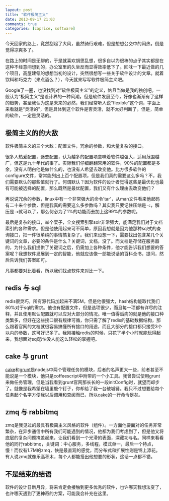 ```yaml
---
layout: post
title: "软件极简主义"
date: 2013-09-17 21:03
comments: true
categories: [caprice, software]
---
```


今天回家的路上，竟然刮起了大风，虽然骑行艰难，但是想想公交中的闷热，倒是觉得凉爽多了。

在路上的时间是无聊的，于是就喜欢胡思乱想，很多自以为很棒的点子其实都是在这种不经意间想到的，办公室里的久坐反而显得效率低下了。回味一下最近做的几个项目，高屋建瓴的想想当初的设计，突然很想写一些关于软件设计的文章。就着饮料和巧克力（来点酒么？），今天就来写写软件极简主义吧。

Google了一圈，也没找到对“软件极简主义”的定义，姑且当做是我的独创吧。一般认为“极简主义”是设计界的一种风潮，但是软件发展至今，好像也渐渐有了这样的趋势，甚至我认为这是未来的必然，我们经常听人说“flexible”这个词，字面上来看就是“灵活的”，但是具体到这个软件是否灵活，就不太好判断了。但是，简单的软件，一定是灵活的。

## 极简主义的的大敌

软件极简主义的三个大敌：配置文件，冗余的参数，和大量复杂的接口。

很多人热爱配置，迷恋配置，认为越多的配置项意味着软件越强大，适用范围越广，但这是九十年代的事了。实际我们仔细翻翻常用的软件，90%的配置都是多余，没有人明白他是做什么的，也没有人希望去改变他。比方很多软件的configure文件，常常能列出上百个配置项，但是我们真的需要这么多吗？不，我们需要默认的那些值就行了。何谓默认？因为软件的设计者觉得这些是最优化也最有可能被选择的配置，那么既然是最优配置，我们又有什么理由去改变他们？

再说说冗余的参数，linux中有一个非常强大的命令'tar'，从man文件看来他起码有二十来个参数，但是我真的需要这么多参数吗？其实我只要记住压缩是`-c`，解压是`-x`就可以了，那么何必为了1%的功能而去加上这99%的参数呢。

最后是复杂的接口，举个栗子，全文搜索引擎solr非常强大，能满足我们对于文档索引的各种需求。但是他使用起来可不简单，原因我想就是因为他那种sql式的查询接口，把一件很单纯的事情搞复杂了。我们来设想一下，需要找出包含某几个关键词的文章，必要的条件是什么？关键词，文档，没了。而文档是存储在服务器的，为什么我们提供了关键词之后，仍需加上各种条件，他才能告诉我们想要的答案呢？我想软件发展到一定的智能，他就应该像一部能说话的百科全书，提问，然后告诉我们答案即可。

凡事都要对比着看，所以我们找点软件来对比一下。

## redis 与 sql

redis很灵巧，所有源代码加起来不满5M，但是他很强大，hash结构能取代我们80%对于sql的需求。他也有配置文件，但是选项很少，而且每一项都有详尽的注释，并且使用默认配置就可以应对大部分的情况。唯一值得诟病的就是他的接口种类繁多，但好在这些接口很有规律可循，你只需了解了redis的基础数据结构，那么跟着官网的文档就很容易搞懂所有接口的用途，而且大部分的接口都只接受3个以内的参数，这可好记多了。我刚接触redis的时候，只花了半个小时就能玩得起来，我想面对sql恐怕没人能这么轻松的掌握吧。

## cake 与 grunt
[cake](https://github.com/jashkenas/coffee-script/blob/master/src/cake.coffee)和[grunt](https://github.com/gruntjs/grunt)是nodejs中两个管理任务的模块，后者的名声更大一些，前者甚至不能说是一个模块，他只是coffeescript中附带的一个小工具。我曾尝试使用grunt来做任务管理，但是当我看到grunt官网那长长的一段initConfig时，就望而却步了。就像是我希望在墙里敲个钉子，你却给了我一台破城锤。我只不过想要给每个任务起个名字方便我以后调用和查阅而已，所以cake的一行命令足矣。

## zmq 与 rabbitmq
zmq是我见过的最具有极简主义风格的软件（组件）。一方面他要面对的任务非常繁杂，在异步通信中所有我们可能遇到的情况，他都为我们考虑到了，但是他又将底层的复杂问题掩盖起来，让我们看到一个光滑的表面，深藏功与名。同样来看看他的同行rabbitmq，关键词：中心服务，多线程，模式单一，最后一个特点，慢！而仅有1.7M的zmq，快是最直观的感觉，而分布式和扩展性则是锦上添花。有人说zmq就像乐高积木，每个人都能搭出他想要的形状，这话一点都不错。

## 不是结束的结语
软件的设计日新月异，将来肯定会接触到更多优秀的软件，也许哪天我想法变了，也许哪天遇到了更神奇的方案，可能我会补充在这里。